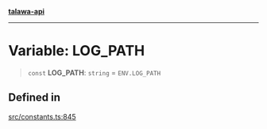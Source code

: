 [**talawa-api**](../../README.md)

***

# Variable: LOG\_PATH

> `const` **LOG\_PATH**: `string` = `ENV.LOG_PATH`

## Defined in

[src/constants.ts:845](https://github.com/Suyash878/talawa-api/blob/095e6964ce2a06c1c30d1acf81b6162203f1db91/src/constants.ts#L845)
